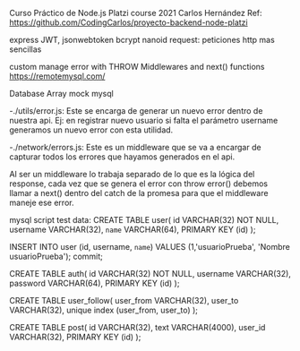 Curso Práctico de Node.js
Platzi course 2021
Carlos Hernández
Ref: https://github.com/CodingCarlos/proyecto-backend-node-platzi

express
JWT, jsonwebtoken
bcrypt
nanoid
request: peticiones http mas sencillas

custom manage error with THROW
Middlewares and next() functions
https://remotemysql.com/

Database
    Array mock 
    mysql

-./utils/error.js: Este se encarga de generar un nuevo error dentro de nuestra api. Ej: en registrar nuevo usuario si falta el parámetro username generamos un nuevo error con esta utilidad.

-./network/errors.js: Este es un middleware que se va a encargar de capturar todos los errores que hayamos generados en el api.

Al ser un middleware lo trabaja separado de lo que es la lógica del response, cada vez que se genera el error con throw error() debemos llamar a next() dentro del catch de la promesa para que el middleware maneje ese error.

mysql script test data:
CREATE TABLE user(
  id        VARCHAR(32) NOT NULL,
  username  VARCHAR(32),
  `name`      VARCHAR(64),
   PRIMARY KEY (id)
);

INSERT INTO user (id, username, `name`) VALUES (1,'usuarioPrueba', 'Nombre usuarioPrueba');
commit;


CREATE TABLE auth(
  id        VARCHAR(32) NOT NULL,
  username  VARCHAR(32),
  password  VARCHAR(64),
  PRIMARY KEY (id)
);

CREATE TABLE  user_follow(
  user_from   VARCHAR(32),
  user_to     VARCHAR(32),
  unique index  (user_from, user_to)
);

CREATE TABLE  post(
  id  VARCHAR(32),
  text  VARCHAR(4000),
  user_id  VARCHAR(32),
  PRIMARY KEY (id)
);

